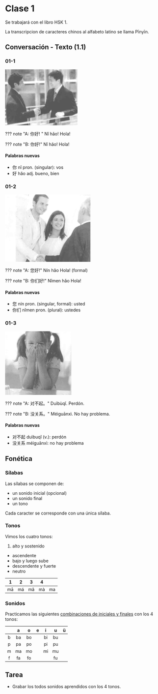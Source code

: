 # Clase 1

Se trabajará con el libro HSK 1.

La transcripcion de caracteres chinos al alfabeto latino se llama Pīnyīn.

## Conversación - Texto (1.1)

### 01-1

<img src="/imgs/001-01.png" alt="Saludo entre dos personas.">

??? note "A: 你好! "
    Nǐ hǎo!
    Hola!

??? note "B: 你好!"
    Nǐ hǎo!
    Hola!

#### Palabras nuevas

- 你 nǐ pron. (singular): vos
- 好 hǎo adj. bueno, bien 

### 01-2

<img src="/imgs/001-02.png" alt="Saludo entre dos personas y una personas de mayor rango.">

??? note "A: 您好!"
    Nín hǎo
    Hola! (formal)

??? note "B: 你们好!"
    Nǐmen hǎo
    Hola!

#### Palabras nuevas

- 您 nín pron. (singular, formal): usted
- 你们 nǐmen pron. (plural): ustedes 

### 01-3

<img src="/imgs/001-03.png" alt="Una niña tapándose la boca.">

??? note "A: 对不起。"
    Duìbùqǐ.
    Perdón.

??? note "B: 没关系。"
    Méiguānxì.
    No hay problema.

#### Palabras nuevas

- 对不起 duìbuqǐ (v.): perdón
- 没关系 méiguānxì: no hay problema

## Fonética

### Sílabas

Las sílabas se componen de:

 - un sonido inicial (opcional)
 - un sonido final
 - un tono
 
Cada caracter se corresponde con una única sílaba.

### Tonos

Vimos los cuatro tonos:

1. alto y sostenido
- ascendente
- bajo y luego sube
- descendente y fuerte
- neutro

<center>

| 1 | 2 | 3 | 4 |   |
|---|---|---|---|---|
| mā | má | mǎ | mà | ma  |

</center>

### Sonidos

Practicamos las siguientes [combinaciones de iniciales y finales](../recursos/sonidos.md) con los 4 tonos:

<center>

|     |  a  |  o  |  e  |  i  |  u  |  ü  |
|:---:|:---:|:---:|:---:|:---:|:---:|:---:|
|  b  | ba  | bo  |     | bi  | bu  |     |
|  p  | pa  | po  |     | pi  | pu  |     |
|  m  | ma  | mo  |     | mi  | mu  |     |
|  f  | fa  | fo  |     |     | fu  |     |

</center>

## Tarea

 - Grabar los todos sonidos aprendidos con los 4 tonos.
